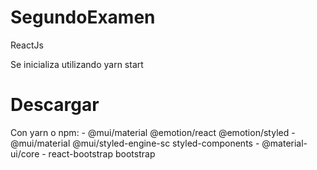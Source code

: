 # SegundoExamen
 ReactJs
 
 Se inicializa utilizando yarn start
 
 # Descargar
 Con yarn o npm:
          - @mui/material @emotion/react @emotion/styled
          - @mui/material @mui/styled-engine-sc styled-components
          - @material-ui/core
          - react-bootstrap bootstrap
